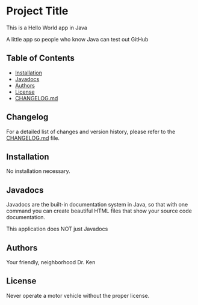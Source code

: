 # Project Title

This is a Hello World app in Java

A little app so people who know Java can test out GitHub

## Table of Contents

- [Installation](#installation)
- [Javadocs](#javadocs)
- [Authors](#authors)
- [License](#license)
- [CHANGELOG.md](CHANGELOG.md)


## Changelog

For a detailed list of changes and version history, please refer to the [CHANGELOG.md](CHANGELOG.md) file.

## Installation

No installation necessary.

## Javadocs

Javadocs are the built-in documentation system in Java, so that with one
command you can create beautiful HTML files that show your source code
documentation.

This application does NOT just Javadocs

## Authors

Your friendly, neighborhood Dr. Ken

## License

Never operate a motor vehicle without the proper license.
